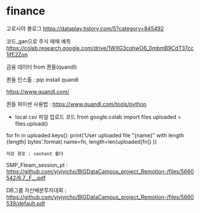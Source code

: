 # finance

고로시아 블로그
https://dataplay.tistory.com/5?category=845492

코드_gan으로 주식 매매 예측 
https://colab.research.google.com/drive/1WXG3cohwO6_0mbmB9CdT37cc1jfE2Zon

금융 데이터 from 퀀들(quandl)

퀀들 인스톨 : pip install quandl

https://www.quandl.com/

퀀들 파이썬 사용법 : https://www.quandl.com/tools/python


* local csv 파일 업로드 코드
from google.colab import files
uploaded = files.upload()

for fn in uploaded.keys():
    print('User uploaded file "{name}" with length {length} bytes'.format(
        name=fn, length=len(uploaded[fn])
    ))
    
    저장 경로 : content 폴더
SMP_Fteam_session_pt : https://github.com/yjyjyjcho/BIGDataCampus_project_Remotion-/files/5660542/6.7._F._.pdf


DB그룹 자산배분투자대회 : https://github.com/yjyjyjcho/BIGDataCampus_project_Remotion-/files/5660539/default.pdf
